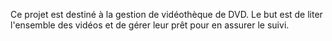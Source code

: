 Ce projet est destiné à la gestion de vidéothèque de DVD.
Le but est de liter l'ensemble des vidéos et de gérer leur prêt pour en assurer le suivi.
